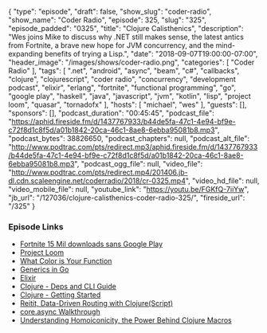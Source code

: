 {
  "type": "episode",
  "draft": false,
  "show_slug": "coder-radio",
  "show_name": "Coder Radio",
  "episode": 325,
  "slug": "325",
  "episode_padded": "0325",
  "title": "Clojure Calisthenics",
  "description": "Wes joins Mike to discuss why .NET still makes sense, the latest antics from Fortnite, a brave new hope for JVM concurrency, and the mind-expanding benefits of trying a Lisp.",
  "date": "2018-09-07T19:00:00-07:00",
  "header_image": "/images/shows/coder-radio.png",
  "categories": [
    "Coder Radio"
  ],
  "tags": [
    ".net",
    "android",
    "async",
    "beam",
    "c#",
    "callbacks",
    "clojure",
    "clojurescript",
    "coder radio",
    "concurrency",
    "development podcast",
    "elixir",
    "erlang",
    "fortnite",
    "functional programming",
    "go",
    "google play",
    "haskell",
    "java",
    "javascript",
    "jvm",
    "kotlin",
    "lisp",
    "project loom",
    "quasar",
    "tornadofx"
  ],
  "hosts": [
    "michael",
    "wes"
  ],
  "guests": [],
  "sponsors": [],
  "podcast_duration": "00:45:45",
  "podcast_file": "https://aphid.fireside.fm/d/1437767933/b44de5fa-47c1-4e94-bf9e-c72f8d1c8f5d/a01b1842-20ca-46c1-8ae8-6ebba95081b8.mp3",
  "podcast_bytes": 38826650,
  "podcast_chapters": null,
  "podcast_alt_file": "http://www.podtrac.com/pts/redirect.mp3/aphid.fireside.fm/d/1437767933/b44de5fa-47c1-4e94-bf9e-c72f8d1c8f5d/a01b1842-20ca-46c1-8ae8-6ebba95081b8.mp3",
  "podcast_ogg_file": null,
  "video_file": "http://www.podtrac.com/pts/redirect.mp4/201406.jb-dl.cdn.scaleengine.net/coderradio/2018/cr-0325.mp4",
  "video_hd_file": null,
  "video_mobile_file": null,
  "youtube_link": "https://youtu.be/FGKfQ-7iiYw",
  "jb_url": "/127036/clojure-calisthenics-coder-radio-325/",
  "fireside_url": "/325"
}


### Episode Links

  * [Fortnite 15 Mil downloads sans Google Play](https://arstechnica.com/gaming/2018/09/fortnite-reaches-15-million-android-downloads-without-google-play/ "Fortnite 15 Mil downloads sans Google Play")
  * [Project Loom](http://cr.openjdk.java.net/~rpressler/loom/Loom-Proposal.html "Project Loom")
  * [What Color is Your Function](http://journal.stuffwithstuff.com/2015/02/01/what-color-is-your-function/ "What Color is Your Function")
  * [Generics in Go](https://blog.merovius.de/2018/09/05/scrapping_contracts.html "Generics in Go")
  * [Elixir](https://elixir-lang.org/ "Elixir")
  * [Clojure - Deps and CLI Guide](https://clojure.org/guides/deps_and_cli "Clojure - Deps and CLI Guide")
  * [Clojure - Getting Started](https://clojure.org/guides/getting_started "Clojure - Getting Started")
  * [Reitit, Data-Driven Routing with Clojure(Script)](https://www.metosin.fi/blog/reitit/ "Reitit, Data-Driven Routing with Clojure\(Script\)")
  * [core.async Walkthrough](https://github.com/clojure/core.async/blob/master/examples/walkthrough.clj "core.async Walkthrough")
  * [Understanding Homoiconicity, the Power Behind Clojure Macros](https://spin.atomicobject.com/2013/07/23/homoiconicity-clojure-macros/ "Understanding Homoiconicity, the Power Behind Clojure Macros")



